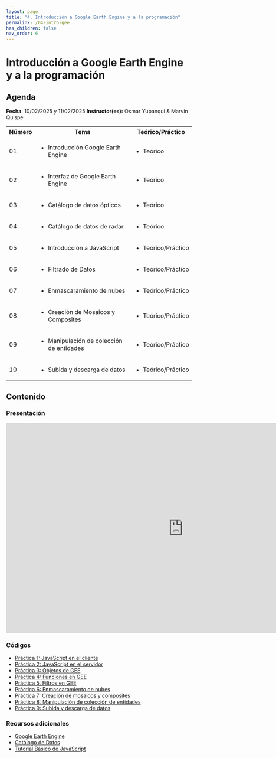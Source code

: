 ```yaml
---
layout: page
title: "4. Introducción a Google Earth Engine y a la programación"
permalink: /04-intro-gee
has_children: false
nav_order: 6
---
```




# Introducción a Google Earth Engine y a la programación

## Agenda
**Fecha**: 10/02/2025 y 11/02/2025
**Instructor(es):** Osmar Yupanqui & Marvin Quispe

<table>
  <tbody>
    <tr>
      <th align="center">Número</th>
      <th align="center">Tema</th>
      <th align="center">Teórico/Práctico</th>
    </tr>
    <tr>
      <td>01</td>
      <td>
        <ul>
            <li>Introducción Google Earth Engine</li>
        </ul>
      </td>
      <td>
        <ul>
            <li>Teórico</li>
        </ul>
      </td>
    </tr>
    <tr>
      <td>02</td>
      <td>
        <ul>
            <li>Interfaz de Google Earth Engine</li>
        </ul>
      </td>
      <td>
        <ul>
            <li>Teórico</li>
        </ul>
      </td>
    </tr>
    <tr>
      <td>03</td>
      <td>
        <ul>
            <li>Catálogo de datos ópticos</li>
        </ul>
      </td>
      <td>
        <ul>
            <li>Teórico</li>
        </ul>
      </td>
    </tr>
    <tr>
      <td>04</td>
      <td>
        <ul>
            <li>Catálogo de datos de radar</li>
        </ul>
      </td>
      <td>
        <ul>
            <li>Teórico</li>
        </ul>
      </td>
    </tr>
    <tr>
      <td>05</td>
      <td>
        <ul>
            <li>Introducción a JavaScript</li>
        </ul>
      </td>
      <td>
        <ul>
            <li>Teórico/Práctico</li>
        </ul>
      </td>
    </tr>
    <tr>
      <td>06</td>
      <td>
        <ul>
            <li>Filtrado de Datos</li>
        </ul>
      </td>
      <td>
        <ul>
            <li>Teórico/Práctico</li>
        </ul>
      </td>
    </tr>
    <tr>
      <td>07</td>
      <td>
        <ul>
            <li>Enmascaramiento de nubes</li>
        </ul>
      </td>
      <td>
        <ul>
            <li>Teórico/Práctico</li>
        </ul>
      </td>
    </tr>
    <tr>
      <td>08</td>
      <td>
        <ul>
            <li>Creación de Mosaicos y Composites</li>
        </ul>
      </td>
      <td>
        <ul>
            <li>Teórico/Práctico</li>
        </ul>
      </td>
    </tr>
    <tr>
      <td>09</td>
      <td>
        <ul>
            <li>Manipulación de colección de entidades</li>
        </ul>
      </td>
      <td>
        <ul>
            <li>Teórico/Práctico</li>
        </ul>
      </td>
    </tr>
    <tr>
      <td>10</td>
      <td>
        <ul>
            <li>Subida y descarga de datos</li>
        </ul>
      </td>
      <td>
        <ul>
            <li>Teórico/Práctico</li>
        </ul>
      </td>
    </tr>
  </tbody>
</table>


## Contenido

### Presentación

<iframe src="https://docs.google.com/presentation/d/e/2PACX-1vTqC9p43YRhrpVTrged5WK0rQ1aEGC5DCvhebBOkEXYrXAuXPA-zOgNYiyb9oRFwg/embed?start=false&loop=false&delayms=3000" frameborder="0" width="960" height="569" allowfullscreen="true" mozallowfullscreen="true" webkitallowfullscreen="true"></iframe>

### Códigos

<ul>
    <li><a href="https://code.earthengine.google.com/?scriptPath=users%2Fgis_acca%2FCITEproductivo_Taller2025%3ADia1%2F1.1%20Introduccion%20Javascript%20cliente" target="_blank">Práctica 1: JavaScript en el cliente</a></li>
    <li><a href="https://code.earthengine.google.com/?scriptPath=users%2Fgis_acca%2FCITEproductivo_Taller2025%3ADia1%2F1.2%20Introduccion%20Javascript%20servidor" target="_blank">Práctica 2: JavaScript en el servidor</a></li>
    <li><a href="https://code.earthengine.google.com/?scriptPath=users%2Fgis_acca%2FCITEproductivo_Taller2025%3ADia1%2F1.3%20Introduccion%20Javascript%20objetos" target="_blank">Práctica 3: Objetos de GEE</a></li>
    <li><a href="https://code.earthengine.google.com/?scriptPath=users%2Fgis_acca%2FCITEproductivo_Taller2025%3ADia1%2F1.4%20Introduccion%20Javascript%20funciones" target="_blank">Práctica 4: Funciones en GEE</a></li>
    <li><a href="https://code.earthengine.google.com/?scriptPath=users%2Fgis_acca%2FCITEproductivo_Taller2025%3ADia1%2F1.5%20Filtrado%20de%20datos" target="_blank">Práctica 5: Filtros en GEE</a></li>
    <li><a href="https://code.earthengine.google.com/?scriptPath=users%2Fgis_acca%2FCITEproductivo_Taller2025%3ADia1%2F1.6%20Enmascaramiento%20de%20nubes" target="_blank">Práctica 6: Enmascaramiento de nubes</a></li>
    <li><a href="https://code.earthengine.google.com/?scriptPath=users%2Fgis_acca%2FCITEproductivo_Taller2025%3ADia1%2F1.7%20Creaci%C3%B3n%20de%20mosaicos%20y%20composites" target="_blank">Práctica 7: Creación de mosaicos y composites</a></li>
    <li><a href="https://code.earthengine.google.com/?scriptPath=users%2Fgis_acca%2FCITEproductivo_Taller2025%3ADia1%2F1.8%20Manipulacion%20de%20colecciones%20de%20entidades" target="_blank">Práctica 8: Manipulación de colección de entidades</a></li>
    <li><a href="https://code.earthengine.google.com/?scriptPath=users%2Fgis_acca%2FCITEproductivo_Taller2025%3ADia1%2F1.9%20Subida%20y%20descarga%20de%20datos" target="_blank">Práctica 9: Subida y descarga de datos</a></li>
</ul>

### Recursos adicionales

<ul>
    <li><a href="https://earthengine.google.com/" target="_blank">Google Earth Engine</a></li>
    <li><a href="https://developers.google.com/earth-engine/datasets/" target="_blank">Catálogo de Datos</a></li>
    <li><a href="https://www.w3schools.com/js/" target="_blank">Tutorial Básico de JavaScript</a></li>
</ul>